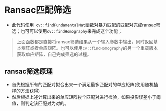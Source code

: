 # Ransac匹配筛选
- 此代码使用` cv::findFundamentalMat`函数对暴力匹配的匹配对完成ransac筛选；也可可以使用`cv::findHomography`来完成这个功能；

> 上面函数都是直接将ransac筛选结果从一个输入参数中输出，同时返回基本矩阵或者单应矩阵。也可以使用`cv::findHomography`的另一个重载版本获取单应矩阵，自己完成筛选的过程。

## ransac筛选原理
- 首先根据所有的匹配对拟合出来一个满足最多匹配对的单应矩阵(使用随机抽样的方法获得)
- 然后根据上述计算出来的单应矩阵挨个匹配对进行检验，如果投影误差小于阈值，则判定该匹配对为对的。

